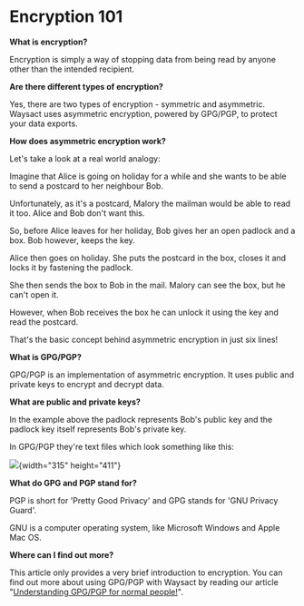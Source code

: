# Encryption 101

**What is encryption?**

Encryption is simply a way of stopping data from being read by anyone
other than the intended recipient.

**Are there different types of encryption?**

Yes, there are two types of encryption - symmetric and asymmetric.
Waysact uses asymmetric encryption, powered by GPG/PGP, to protect your
data exports.

**How does asymmetric encryption work?**

Let\'s take a look at a real world analogy:

Imagine that Alice is going on holiday for a while and she wants to be
able to send a postcard to her neighbour Bob.

Unfortunately, as it\'s a postcard, Malory the mailman would be able to
read it too. Alice and Bob don\'t want this.

So, before Alice leaves for her holiday, Bob gives her an open padlock
and a box. Bob however, keeps the key.

Alice then goes on holiday. She puts the postcard in the box, closes it
and locks it by fastening the padlock.

She then sends the box to Bob in the mail. Malory can see the box, but
he can\'t open it.

However, when Bob receives the box he can unlock it using the key and
read the postcard.

That\'s the basic concept behind asymmetric encryption in just six
lines!

**What is GPG/PGP?**

GPG/PGP is an implementation of asymmetric encryption. It uses public
and private keys to encrypt and decrypt data.

**What are public and private keys?**

In the example above the padlock represents Bob\'s public key and the
padlock key itself represents Bob\'s private key.

In GPG/PGP they\'re text files which look something like this:

![](https://support.waysact.com/hc/en-us/article_attachments/202466084/Screen_Shot_2014-06-26_at_17.24.13.png){width="315"
height="411"}

**What do GPG and PGP stand for?**

PGP is short for \'Pretty Good Privacy\' and GPG stands for \'GNU
Privacy Guard\'.

GNU is a computer operating system, like Microsoft Windows and Apple Mac
OS.

**Where can I find out more?**

This article only provides a very brief introduction to encryption. You
can find out more about using GPG/PGP with Waysact by reading our
article \"[Understanding GPG/PGP for normal
people!](https://support.waysact.com/hc/en-us/articles/201467910)\".
